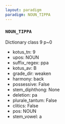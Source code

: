 ```yaml
---
layout: paradigm
paradigm: NOUN_TIPPA
---
```

### ` NOUN_TIPPA `

Dictionary class 9 p~0
* kotus_tn: 9
* upos: NOUN
* suffix_regex: ppa
* kotus_av: B
* grade_dir: weaken
* harmony: back
* possessive: False
* stem_diphthong: None
* deletion: pa
* plurale_tantum: False
* clitics: False
* pos: NOUN
* stem_vowel: a
